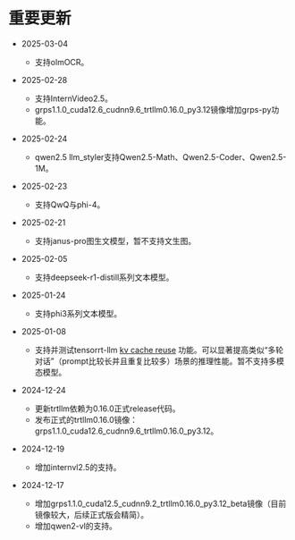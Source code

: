 # 重要更新

* 2025-03-04
    * 支持olmOCR。

* 2025-02-28
    * 支持InternVideo2.5。
    * grps1.1.0_cuda12.6_cudnn9.6_trtllm0.16.0_py3.12镜像增加grps-py功能。

* 2025-02-24
    * qwen2.5 llm_styler支持Qwen2.5-Math、Qwen2.5-Coder、Qwen2.5-1M。

* 2025-02-23
    * 支持QwQ与phi-4。

* 2025-02-21
    * 支持janus-pro图生文模型，暂不支持文生图。

* 2025-02-05
    * 支持deepseek-r1-distill系列文本模型。

* 2025-01-24
    * 支持phi3系列文本模型。

* 2025-01-08
    * 支持并测试tensorrt-llm [kv cache reuse](https://nvidia.github.io/TensorRT-LLM/advanced/kv-cache-reuse.html)
      功能。可以显著提高类似“多轮对话”（prompt比较长并且重复比较多）场景的推理性能。暂不支持多模态模型。

* 2024-12-24
    * 更新trtllm依赖为0.16.0正式release代码。
    * 发布正式的trtllm0.16.0镜像：grps1.1.0_cuda12.6_cudnn9.6_trtllm0.16.0_py3.12。

* 2024-12-19
    * 增加internvl2.5的支持。

* 2024-12-17
    * 增加grps1.1.0_cuda12.5_cudnn9.2_trtllm0.16.0_py3.12_beta镜像（目前镜像较大，后续正式版会精简）。
    * 增加qwen2-vl的支持。
